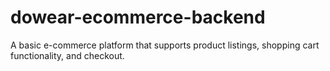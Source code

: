 # dowear-ecommerce-backend
A basic e-commerce platform that supports product listings, shopping cart functionality, and checkout.
